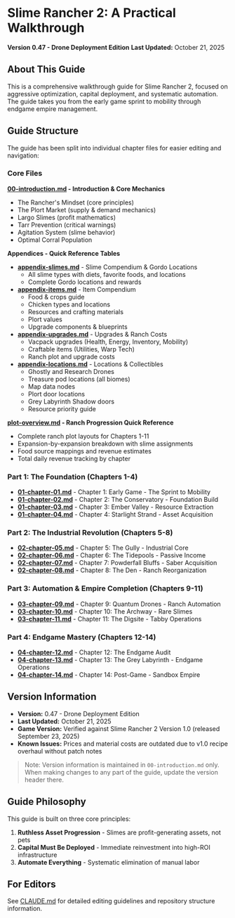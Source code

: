 # Slime Rancher 2: A Practical Walkthrough

**Version 0.47 - Drone Deployment Edition**
**Last Updated:** October 21, 2025

## About This Guide

This is a comprehensive walkthrough guide for Slime Rancher 2, focused on aggressive optimization, capital deployment, and systematic automation. The guide takes you from the early game sprint to mobility through endgame empire management.

## Guide Structure

The guide has been split into individual chapter files for easier editing and navigation:

### Core Files

**[00-introduction.md](00-introduction.md) - Introduction & Core Mechanics**
- The Rancher's Mindset (core principles)
- The Plort Market (supply & demand mechanics)
- Largo Slimes (profit mathematics)
- Tarr Prevention (critical warnings)
- Agitation System (slime behavior)
- Optimal Corral Population

**Appendices - Quick Reference Tables**
- **[appendix-slimes.md](appendix-slimes.md)** - Slime Compendium & Gordo Locations
  - All slime types with diets, favorite foods, and locations
  - Complete Gordo locations and rewards
- **[appendix-items.md](appendix-items.md)** - Item Compendium
  - Food & crops guide
  - Chicken types and locations
  - Resources and crafting materials
  - Plort values
  - Upgrade components & blueprints
- **[appendix-upgrades.md](appendix-upgrades.md)** - Upgrades & Ranch Costs
  - Vacpack upgrades (Health, Energy, Inventory, Mobility)
  - Craftable items (Utilities, Warp Tech)
  - Ranch plot and upgrade costs
- **[appendix-locations.md](appendix-locations.md)** - Locations & Collectibles
  - Ghostly and Research Drones
  - Treasure pod locations (all biomes)
  - Map data nodes
  - Plort door locations
  - Grey Labyrinth Shadow doors
  - Resource priority guide

**[plot-overview.md](plot-overview.md) - Ranch Progression Quick Reference**
- Complete ranch plot layouts for Chapters 1-11
- Expansion-by-expansion breakdown with slime assignments
- Food source mappings and revenue estimates
- Total daily revenue tracking by chapter

### Part 1: The Foundation (Chapters 1-4)

- **[01-chapter-01.md](01-chapter-01.md)** - Chapter 1: Early Game - The Sprint to Mobility
- **[01-chapter-02.md](01-chapter-02.md)** - Chapter 2: The Conservatory - Foundation Build
- **[01-chapter-03.md](01-chapter-03.md)** - Chapter 3: Ember Valley - Resource Extraction
- **[01-chapter-04.md](01-chapter-04.md)** - Chapter 4: Starlight Strand - Asset Acquisition

### Part 2: The Industrial Revolution (Chapters 5-8)

- **[02-chapter-05.md](02-chapter-05.md)** - Chapter 5: The Gully - Industrial Core
- **[02-chapter-06.md](02-chapter-06.md)** - Chapter 6: The Tidepools - Passive Income
- **[02-chapter-07.md](02-chapter-07.md)** - Chapter 7: Powderfall Bluffs - Saber Acquisition
- **[02-chapter-08.md](02-chapter-08.md)** - Chapter 8: The Den - Ranch Reorganization

### Part 3: Automation & Empire Completion (Chapters 9-11)

- **[03-chapter-09.md](03-chapter-09.md)** - Chapter 9: Quantum Drones - Ranch Automation
- **[03-chapter-10.md](03-chapter-10.md)** - Chapter 10: The Archway - Rare Slimes
- **[03-chapter-11.md](03-chapter-11.md)** - Chapter 11: The Digsite - Tabby Operations

### Part 4: Endgame Mastery (Chapters 12-14)

- **[04-chapter-12.md](04-chapter-12.md)** - Chapter 12: The Endgame Audit
- **[04-chapter-13.md](04-chapter-13.md)** - Chapter 13: The Grey Labyrinth - Endgame Operations
- **[04-chapter-14.md](04-chapter-14.md)** - Chapter 14: Post-Game - Sandbox Empire

## Version Information

- **Version:** 0.47 - Drone Deployment Edition
- **Last Updated:** October 21, 2025
- **Game Version:** Verified against Slime Rancher 2 Version 1.0 (released September 23, 2025)
- **Known Issues:** Prices and material costs are outdated due to v1.0 recipe overhaul without patch notes

> Note: Version information is maintained in `00-introduction.md` only. When making changes to any part of the guide, update the version header there.

## Guide Philosophy

This guide is built on three core principles:

1. **Ruthless Asset Progression** - Slimes are profit-generating assets, not pets
2. **Capital Must Be Deployed** - Immediate reinvestment into high-ROI infrastructure
3. **Automate Everything** - Systematic elimination of manual labor

## For Editors

See [CLAUDE.md](CLAUDE.md) for detailed editing guidelines and repository structure information.
